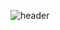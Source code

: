 ![header](https://capsule-render.vercel.app/api?type=soft&color=auto&height=300&section=header&text=sang9n%20render&fontSize=90)


